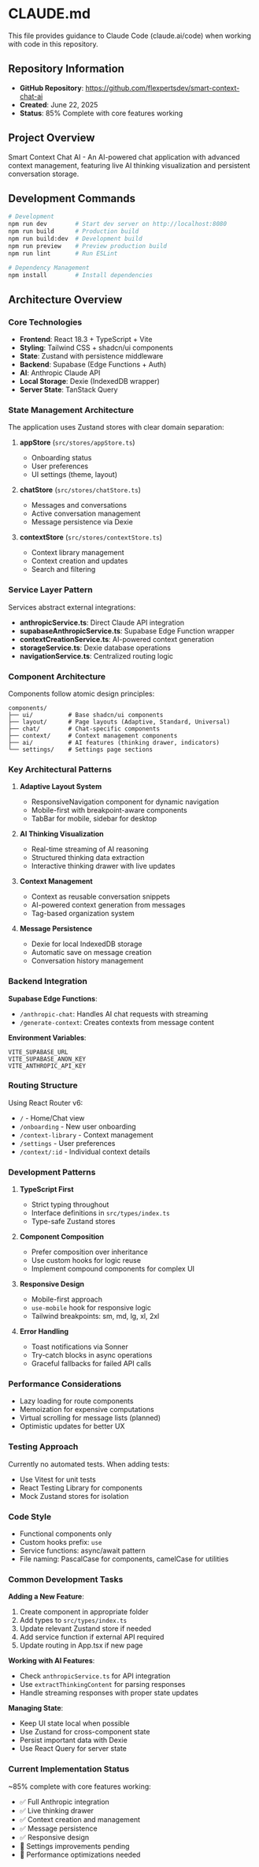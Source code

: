# CLAUDE.md

This file provides guidance to Claude Code (claude.ai/code) when working with code in this repository.

## Repository Information

- **GitHub Repository**: https://github.com/flexpertsdev/smart-context-chat-ai
- **Created**: June 22, 2025
- **Status**: 85% Complete with core features working

## Project Overview

Smart Context Chat AI - An AI-powered chat application with advanced context management, featuring live AI thinking visualization and persistent conversation storage.

## Development Commands

```bash
# Development
npm run dev        # Start dev server on http://localhost:8080
npm run build      # Production build
npm run build:dev  # Development build  
npm run preview    # Preview production build
npm run lint       # Run ESLint

# Dependency Management
npm install        # Install dependencies
```

## Architecture Overview

### Core Technologies
- **Frontend**: React 18.3 + TypeScript + Vite
- **Styling**: Tailwind CSS + shadcn/ui components
- **State**: Zustand with persistence middleware
- **Backend**: Supabase (Edge Functions + Auth)
- **AI**: Anthropic Claude API
- **Local Storage**: Dexie (IndexedDB wrapper)
- **Server State**: TanStack Query

### State Management Architecture

The application uses Zustand stores with clear domain separation:

1. **appStore** (`src/stores/appStore.ts`)
   - Onboarding status
   - User preferences
   - UI settings (theme, layout)

2. **chatStore** (`src/stores/chatStore.ts`)
   - Messages and conversations
   - Active conversation management
   - Message persistence via Dexie

3. **contextStore** (`src/stores/contextStore.ts`)
   - Context library management
   - Context creation and updates
   - Search and filtering

### Service Layer Pattern

Services abstract external integrations:

- **anthropicService.ts**: Direct Claude API integration
- **supabaseAnthropicService.ts**: Supabase Edge Function wrapper
- **contextCreationService.ts**: AI-powered context generation
- **storageService.ts**: Dexie database operations
- **navigationService.ts**: Centralized routing logic

### Component Architecture

Components follow atomic design principles:

```
components/
├── ui/          # Base shadcn/ui components
├── layout/      # Page layouts (Adaptive, Standard, Universal)
├── chat/        # Chat-specific components
├── context/     # Context management components
├── ai/          # AI features (thinking drawer, indicators)
└── settings/    # Settings page sections
```

### Key Architectural Patterns

1. **Adaptive Layout System**
   - ResponsiveNavigation component for dynamic navigation
   - Mobile-first with breakpoint-aware components
   - TabBar for mobile, sidebar for desktop

2. **AI Thinking Visualization**
   - Real-time streaming of AI reasoning
   - Structured thinking data extraction
   - Interactive thinking drawer with live updates

3. **Context Management**
   - Context as reusable conversation snippets
   - AI-powered context generation from messages
   - Tag-based organization system

4. **Message Persistence**
   - Dexie for local IndexedDB storage
   - Automatic save on message creation
   - Conversation history management

### Backend Integration

**Supabase Edge Functions**:
- `/anthropic-chat`: Handles AI chat requests with streaming
- `/generate-context`: Creates contexts from message content

**Environment Variables**:
```
VITE_SUPABASE_URL
VITE_SUPABASE_ANON_KEY
VITE_ANTHROPIC_API_KEY
```

### Routing Structure

Using React Router v6:
- `/` - Home/Chat view
- `/onboarding` - New user onboarding
- `/context-library` - Context management
- `/settings` - User preferences
- `/context/:id` - Individual context details

### Development Patterns

1. **TypeScript First**
   - Strict typing throughout
   - Interface definitions in `src/types/index.ts`
   - Type-safe Zustand stores

2. **Component Composition**
   - Prefer composition over inheritance
   - Use custom hooks for logic reuse
   - Implement compound components for complex UI

3. **Responsive Design**
   - Mobile-first approach
   - `use-mobile` hook for responsive logic
   - Tailwind breakpoints: sm, md, lg, xl, 2xl

4. **Error Handling**
   - Toast notifications via Sonner
   - Try-catch blocks in async operations
   - Graceful fallbacks for failed API calls

### Performance Considerations

- Lazy loading for route components
- Memoization for expensive computations
- Virtual scrolling for message lists (planned)
- Optimistic updates for better UX

### Testing Approach

Currently no automated tests. When adding tests:
- Use Vitest for unit tests
- React Testing Library for components
- Mock Zustand stores for isolation

### Code Style

- Functional components only
- Custom hooks prefix: `use`
- Service functions: async/await pattern
- File naming: PascalCase for components, camelCase for utilities

### Common Development Tasks

**Adding a New Feature**:
1. Create component in appropriate folder
2. Add types to `src/types/index.ts`
3. Update relevant Zustand store if needed
4. Add service function if external API required
5. Update routing in App.tsx if new page

**Working with AI Features**:
- Check `anthropicService.ts` for API integration
- Use `extractThinkingContent` for parsing responses
- Handle streaming responses with proper state updates

**Managing State**:
- Keep UI state local when possible
- Use Zustand for cross-component state
- Persist important data with Dexie
- Use React Query for server state

### Current Implementation Status

~85% complete with core features working:
- ✅ Full Anthropic integration
- ✅ Live thinking drawer
- ✅ Context creation and management
- ✅ Message persistence
- ✅ Responsive design
- 🚧 Settings improvements pending
- 🚧 Performance optimizations needed